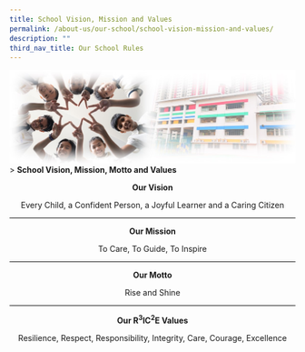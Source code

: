 ```yaml
---
title: School Vision, Mission and Values
permalink: /about-us/our-school/school-vision-mission-and-values/
description: ""
third_nav_title: Our School Rules
---
```


![Sub-banner](/images/sub%20banner.jpg)
&gt; **School Vision, Mission, Motto and Values**

**<center>Our Vision</center>**

<center>Every Child, a Confident Person, a Joyful Learner and a Caring Citizen</center>

<hr style="height:1px;border-width:0;color:gray;background-color:black">

**<center>Our Mission</center>**

<center>To Care, To Guide, To Inspire</center>

<hr style="height:1px;border-width:0;color:gray;background-color:black">

**<center>Our Motto</center>**

<center>Rise and Shine</center>

<hr style="height:1px;border-width:0;color:gray;background-color:black">

**<center>Our R<sup>3</sup>IC<sup>2</sup>E Values</center>**

<center>Resilience, Respect, Responsibility, Integrity, Care, Courage, Excellence</center>